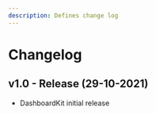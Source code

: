 ```yaml
---
description: Defines change log
---
```


# Changelog

## v1.0 - Release (29-10-2021)

* DashboardKit initial release
